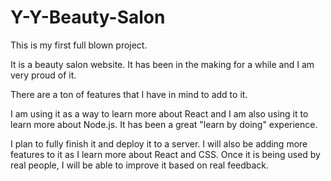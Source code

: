 # Y-Y-Beauty-Salon

This is my first full blown project.

It is a beauty salon website. It has been in the making for a while and I am very proud of it.

There are a ton of features that I have in mind to add to it.

I am using it as a way to learn more about React and I am also using it to learn more about Node.js. It has been a great "learn by doing" experience.

I plan to fully finish it and deploy it to a server. I will also be adding more features to it as I learn more about React and CSS. Once it is being used by real people, I will be able to improve it based on real feedback.